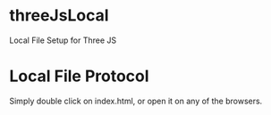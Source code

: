 # threeJsLocal
 Local File Setup for Three JS
# Local File Protocol
Simply double click on index.html, or open it on any of the browsers.
